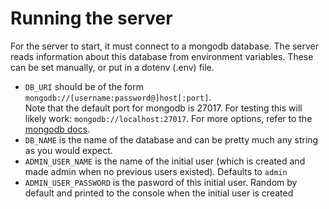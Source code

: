 
# Running the server

For the server to start, it must connect to a mongodb database. 
The server reads information about this database from environment
variables. These can be set manually, or put in a dotenv (.env) file.

* `DB_URI` should be of the form `mongodb://[username:password@]host[:port]`. \
  Note that the default port for mongodb is 27017. For testing this will likely work:
  `mongodb://localhost:27017`. For more options, refer to the [mongodb docs](https://docs.mongodb.com/manual/reference/connection-string/).
* `DB_NAME` is the name of the database and can be pretty much any string as you would
  expect.
* `ADMIN_USER_NAME` is the name of the initial user (which is created and made admin when no previous users existed).
  Defaults to `admin`
* `ADMIN_USER_PASSWORD` is the pasword of this initial user. Random by default and printed to the console when 
  the initial user is created